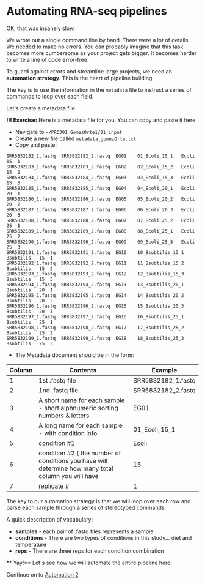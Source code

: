 # Automating RNA-seq pipelines

OK, that was insanely slow.

We wrote out a single command line by hand. There were a lot of details. We needed to make no errors. You can probably imagine that this task becomes more cumbersome as your project gets bigger. It becomes harder to write a line of code error-free.

To guard against errors and streamline large projects, we need an **automation strategy**. This is the heart of pipeline building.

The key is to use the information in the `metadata` file to instruct a series of commands to loop over each field.

Let's create a metadata file.

**!!! Exercise:** Here is a metadata file for you. You can copy and paste it here.

- Navigate to `~/PROJ01_GomezOrte1/01_input`
- Create a new file called `metadata_gomezOrte.txt`
- Copy and paste:

```
SRR5832182_1.fastq	SRR5832182_2.fastq	EG01	01_Ecoli_15_1	Ecoli	15	1
SRR5832183_1.fastq	SRR5832183_2.fastq	EG02	02_Ecoli_15_2	Ecoli	15	2
SRR5832184_1.fastq	SRR5832184_2.fastq	EG03	03_Ecoli_15_3	Ecoli	15	3
SRR5832185_1.fastq	SRR5832185_2.fastq	EG04	04_Ecoli_20_1	Ecoli	20	1
SRR5832186_1.fastq	SRR5832186_2.fastq	EG05	05_Ecoli_20_2	Ecoli	20	2
SRR5832187_1.fastq	SRR5832187_2.fastq	EG06	06_Ecoli_20_3	Ecoli	20	3
SRR5832188_1.fastq	SRR5832188_2.fastq	EG07	07_Ecoli_25_2	Ecoli	25	1
SRR5832189_1.fastq	SRR5832189_2.fastq	EG08	08_Ecoli_25_1	Ecoli	25	2
SRR5832190_1.fastq	SRR5832190_2.fastq	EG09	09_Ecoli_25_3	Ecoli	25	3
SRR5832191_1.fastq	SRR5832191_2.fastq	EG10	10_Bsubtilis_15_1	Bsubtilis	15	1
SRR5832192_1.fastq	SRR5832192_2.fastq	EG11	11_Bsubtilis_15_2	Bsubtilis	15	2
SRR5832193_1.fastq	SRR5832193_2.fastq	EG12	12_Bsubtilis_15_3	Bsubtilis	15	3
SRR5832194_1.fastq	SRR5832194_2.fastq	EG13	13_Bsubtilis_20_1	Bsubtilis	20	1
SRR5832195_1.fastq	SRR5832195_2.fastq	EG14	14_Bsubtilis_20_2	Bsubtilis	20	2
SRR5832196_1.fastq	SRR5832196_2.fastq	EG15	15_Bsubtilis_20_3	Bsubtilis	20	3
SRR5832197_1.fastq	SRR5832197_2.fastq	EG16	16_Bsubtilis_25_1	Bsubtilis	25	1
SRR5832198_1.fastq	SRR5832198_2.fastq	EG17	17_Bsubtilis_25_2	Bsubtilis	25	2
SRR5832199_1.fastq	SRR5832199_2.fastq	EG18	18_Bsubtilis_25_3	Bsubtilis	25	3
```

- The Metadata document should be in the form:

| Column | Contents | Example |
| --- | --- | --- |
| 1 | 1st .fastq file | SRR5832182_1.fastq | 
| 2 | 1nd .fastq file | SRR5832182_2.fastq | 
| 3 | A short name for each sample - short alphnumeric sorting numbers & letters | EG01 | 
| 4 | A long name for each sample - with condition info | 01_Ecoli_15_1 | 
| 5 | condition #1 | 	Ecoli | 
| 6 | condition #2 ( the number of conditions you have will determine how many total column you will have | 15 | 
| 7 | replicate # | 1 | 

The key to our automation strategy is that we will loop over each row and parse each sample through a series of stereotyped commands.

A quick description of vocabulary:

- **samples** - each pair of .fastq files represents a sample
- **conditions** - There are two types of conditions in this study... diet and temperature
- **reps** - There are three reps for each condition combination

** Yay!** Let's see how we will automate the entire pipeline here:

Continue on to [Automation 2](3_2_Automation_2.md)
